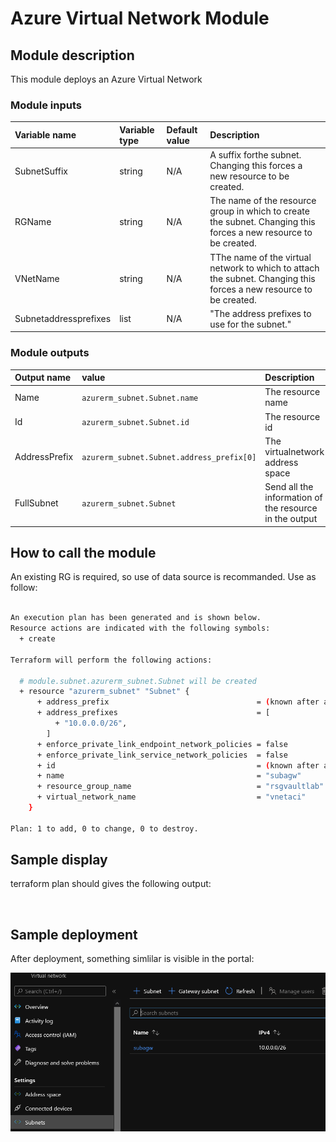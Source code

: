 # Azure Virtual Network Module

## Module description

This module deploys an Azure Virtual Network

### Module inputs

| Variable name | Variable type | Default value | Description |
|:--------------|:--------------|:--------------|:------------|
| SubnetSuffix | string | N/A | A suffix forthe subnet. Changing this forces a new resource to be created. |
| RGName | string | N/A | The name of the resource group in which to create the subnet. Changing this forces a new resource to be created. |
| VNetName | string | N/A | TThe name of the virtual network to which to attach the subnet. Changing this forces a new resource to be created. | 
| Subnetaddressprefixes | list | N/A |  "The address prefixes to use for the subnet." |  


### Module outputs

| Output name | value | Description |
|:------------|:------|:------------|
| Name | `azurerm_subnet.Subnet.name`| The resource name |
| Id | `azurerm_subnet.Subnet.id` | The resource id|
| AddressPrefix | `azurerm_subnet.Subnet.address_prefix[0]` | The virtualnetwork address space|
| FullSubnet |`azurerm_subnet.Subnet` | Send all the information of the resource in the output|
  

## How to call the module

An existing RG is required, so use of data source is recommanded.
Use as follow:

```bash

An execution plan has been generated and is shown below.
Resource actions are indicated with the following symbols:
  + create

Terraform will perform the following actions:

  # module.subnet.azurerm_subnet.Subnet will be created
  + resource "azurerm_subnet" "Subnet" {
      + address_prefix                                 = (known after apply)
      + address_prefixes                               = [
          + "10.0.0.0/26",
        ]
      + enforce_private_link_endpoint_network_policies = false
      + enforce_private_link_service_network_policies  = false
      + id                                             = (known after apply)
      + name                                           = "subagw"
      + resource_group_name                            = "rsgvaultlab"
      + virtual_network_name                           = "vnetaci"
    }

Plan: 1 to add, 0 to change, 0 to destroy.

```  


## Sample display

terraform plan should gives the following output:

```powershell



```


## Sample deployment

After deployment, something simlilar is visible in the portal:

![Illustration 1](./Img/sub001.png)